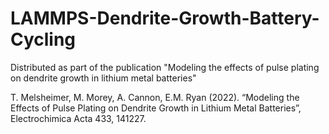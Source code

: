 # LAMMPS-Dendrite-Growth-Battery-Cycling
Distributed as part of the publication "Modeling the effects of pulse plating on dendrite growth in lithium metal batteries"

T. Melsheimer, M. Morey, A. Cannon, E.M. Ryan (2022). “Modeling the Effects of Pulse Plating on Dendrite Growth in Lithium Metal Batteries”, Electrochimica Acta 433, 141227.
